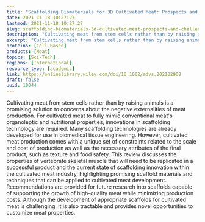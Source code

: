 ```yaml
---
title: "Scaffolding Biomaterials for 3D Cultivated Meat: Prospects and Challenges"
date: 2021-11-18 10:27:27
lastmod: 2021-11-18 10:27:27
slug: scaffolding-biomaterials-3d-cultivated-meat-prospects-and-challenges
description: "Cultivating meat from stem cells rather than by raising animals is a promising solution to concerns about the negative externalities of meat production. For cultivated meat to fully mimic conventional meat's organoleptic and nutritional properties, innovations in scaffolding technology are required. Many scaffolding technologies are already developed for use in biomedical tissue engineering."
excerpt: "Cultivating meat from stem cells rather than by raising animals is a promising solution to concerns about the negative externalities of meat production. For cultivated meat to fully mimic conventional meat's organoleptic and nutritional properties, innovations in scaffolding technology are required. Many scaffolding technologies are already developed for use in biomedical tissue engineering."
proteins: [Cell-Based]
products: [Meat]
topics: [Sci-Tech]
regions: [International]
resource_type: [academic]
link: https://onlinelibrary.wiley.com/doi/10.1002/advs.202102908
draft: false
uuid: 10044
---
```

Cultivating meat from stem cells rather than by raising animals is a
promising solution to concerns about the negative externalities of meat
production. For cultivated meat to fully mimic conventional meat\'s
organoleptic and nutritional properties, innovations in scaffolding
technology are required. Many scaffolding technologies are already
developed for use in biomedical tissue engineering. However, cultivated
meat production comes with a unique set of constraints related to the
scale and cost of production as well as the necessary attributes of the
final product, such as texture and food safety. This review discusses
the properties of vertebrate skeletal muscle that will need to be
replicated in a successful product and the current state of scaffolding
innovation within the cultivated meat industry, highlighting promising
scaffold materials and techniques that can be applied to cultivated meat
development. Recommendations are provided for future research into
scaffolds capable of supporting the growth of high-quality meat while
minimizing production costs. Although the development of appropriate
scaffolds for cultivated meat is challenging, it is also tractable and
provides novel opportunities to customize meat properties.
